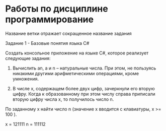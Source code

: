 # Работы по дисциплине программирование
Название ветки отражает сокращенное название задания

Задание 1 - Базовые понятия языка С#

Создать консольное приложение на языке C#, которое реализует
следующие задания:

1. Вычислить an, а и n – натуральные числа. При этом, не пользуясь
никакими другими арифметическими операциями, кроме умножения.

2. В числе х, содержащем более двух цифр, зачеркнули его вторую
цифру. Когда к образованному при этом числу справа приписали
вторую цифру числа х, то получилось число n. 

По заданному x найти число n (значение x вводится с клавиатуры, x >= 100 ).

x = 121111
n = 111112

